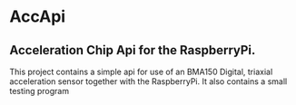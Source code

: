 AccApi
======

Acceleration Chip Api for the RaspberryPi.
------------------------------------------

This project contains a simple api for use of an BMA150 Digital, triaxial acceleration sensor together with the RaspberryPi.
It also contains a small testing program

